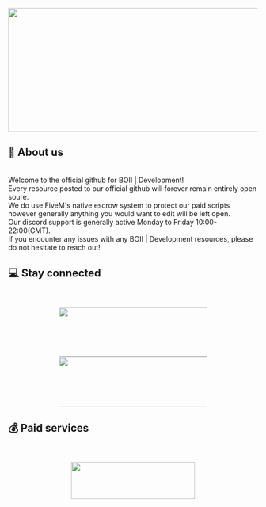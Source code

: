 <p align="center">
  <img width="650" height="250" src="https://i.imgur.com/0VNnFJP.png">
</p>

## 👋 About us

<br>
Welcome to the official github for BOII | Development!<br>
Every resource posted to our official github will forever remain entirely open soure.<br>
We do use FiveM's native escrow system to protect our paid scripts however generally anything you would want to edit will be left open.<br> 
Our discord support is generally active Monday to Friday 10:00-22:00(GMT).<br> 
If you encounter any issues with any BOII | Development resources, please do not hesitate to reach out!
<br>

## 💻 Stay connected

<br>
<p align="center">
  <a href="https://discord.gg/MUckUyS5Kq"><img width="300" height="100" src="https://i.imgur.com/celMUyp.png"></a>
  <a href="https://www.youtube.com/boiidevelopment"><img width="300" height="100" src="https://i.imgur.com/u7z5bjX.png"></a>
</p>

## 💰 Paid services

<br>
<p align="center">
  <a href="https://boii.tebex.io"><img width="250" height="75" src="https://i.imgur.com/VwkBWH6.png"></a>
</p>

##
